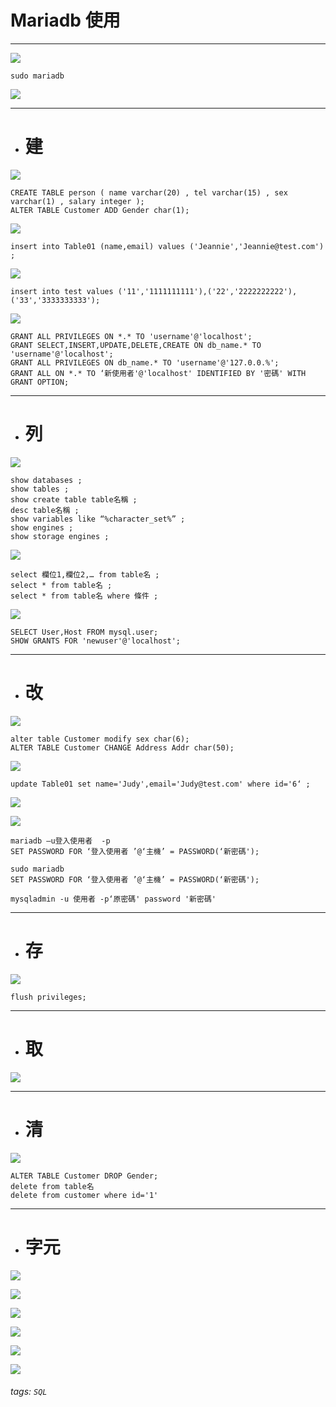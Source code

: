 # Mariadb 使用

---

![](https://i.imgur.com/g5kql4Q.jpg)

`sudo mariadb`

![](https://i.imgur.com/A9rF0VH.jpg)

---

* # 建

![](https://i.imgur.com/hb5gcSS.jpg)

```
CREATE TABLE person ( name varchar(20) , tel varchar(15) , sex varchar(1) , salary integer );
ALTER TABLE Customer ADD Gender char(1);
```

![](https://i.imgur.com/tv2PZwM.jpg)

```
insert into Table01 (name,email) values ('Jeannie','Jeannie@test.com') ;
```

![](https://i.imgur.com/tVlKW6N.jpg)

`insert into test values ('11','1111111111'),('22','2222222222'),('33','3333333333');`

![](https://i.imgur.com/exyVFql.jpg)

```
GRANT ALL PRIVILEGES ON *.* TO 'username'@'localhost';
GRANT SELECT,INSERT,UPDATE,DELETE,CREATE ON db_name.* TO 'username'@'localhost';
GRANT ALL PRIVILEGES ON db_name.* TO 'username'@'127.0.0.%';
GRANT ALL ON *.* TO ‘新使用者'@'localhost' IDENTIFIED BY '密碼' WITH GRANT OPTION;
```

---

* # 列

![](https://i.imgur.com/gnNk9P5.jpg)

```
show databases ;
show tables ;
show create table table名稱 ;
desc table名稱 ;
show variables like “%character_set%” ;
show engines ;
show storage engines ;
```

![](https://i.imgur.com/hByIYZh.jpg)

```
select 欄位1,欄位2,… from table名 ;
select * from table名 ;
select * from table名 where 條件 ;
```

![](https://i.imgur.com/wbBfmR7.jpg)

```
SELECT User,Host FROM mysql.user;
SHOW GRANTS FOR 'newuser'@'localhost';
```

---

* # 改

![](https://i.imgur.com/oZPmZjO.jpg)

```
alter table Customer modify sex char(6);
ALTER TABLE Customer CHANGE Address Addr char(50);
```

![](https://i.imgur.com/rhAyblD.jpg)

```
update Table01 set name='Judy',email='Judy@test.com' where id='6‘ ;
```

![](https://i.imgur.com/mMNU1jb.jpg)

![](https://i.imgur.com/9uh22qZ.jpg)

```
mariadb –u登入使用者  -p
SET PASSWORD FOR ‘登入使用者 ’@‘主機’ = PASSWORD(‘新密碼');

sudo mariadb
SET PASSWORD FOR ‘登入使用者 ’@‘主機’ = PASSWORD(‘新密碼');

mysqladmin -u 使用者 -p‘原密碼' password '新密碼'
```

---

* # 存

![](https://i.imgur.com/O0FIx00.jpg)

`flush privileges;`

---

* # 取

![](https://i.imgur.com/OmoR7PC.jpg)

---

* # 清

![](https://i.imgur.com/qWxeOVz.jpg)

```
ALTER TABLE Customer DROP Gender;
delete from table名
delete from customer where id='1'
```

---

* # 字元

![](https://i.imgur.com/XmVrDjw.jpg)

![](https://i.imgur.com/VTEcska.jpg)

![](https://i.imgur.com/5BPz9Ra.jpg)

![](https://i.imgur.com/YcZVpNX.jpg)

![](https://i.imgur.com/dVHMzrb.jpg)

![](https://i.imgur.com/0Hs6yHg.jpg)

###### tags: `SQL`
